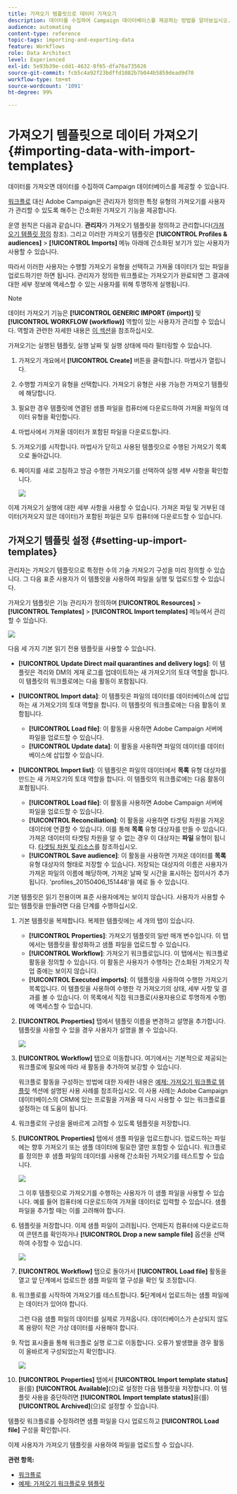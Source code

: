 ```yaml
---
title: 가져오기 템플릿으로 데이터 가져오기
description: 데이터를 수집하여 Campaign 데이터베이스를 제공하는 방법을 알아보십시오.
audience: automating
content-type: reference
topic-tags: importing-and-exporting-data
feature: Workflows
role: Data Architect
level: Experienced
exl-id: 5e93b39e-cdd1-4632-8f65-dfa76a735626
source-git-commit: fcb5c4a92f23bdffd1082b7b044b5859dead9d70
workflow-type: tm+mt
source-wordcount: '1091'
ht-degree: 99%

---
```


# 가져오기 템플릿으로 데이터 가져오기{#importing-data-with-import-templates}

데이터를 가져오면 데이터를 수집하여 Campaign 데이터베이스를 제공할 수 있습니다.

[워크플로](../../automating/using/get-started-workflows.md) 대신 Adobe Campaign은 관리자가 정의한 특정 유형의 가져오기를 사용자가 관리할 수 있도록 해주는 간소화된 가져오기 기능을 제공합니다.

운영 원칙은 다음과 같습니다. **관리자**&#x200B;가 가져오기 템플릿을 정의하고 관리합니다([가져오기 템플릿 정의](../../automating/using/importing-data-with-import-templates.md#setting-up-import-templates) 참조). 그리고 이러한 가져오기 템플릿은 **[!UICONTROL Profiles & audiences]** > **[!UICONTROL Imports]** 메뉴 아래에 간소화된 보기가 있는 사용자가 사용할 수 있습니다.

따라서 이러한 사용자는 수행할 가져오기 유형을 선택하고 가져올 데이터가 있는 파일을 업로드하기만 하면 됩니다. 관리자가 정의한 워크플로는 가져오기가 완료되면 그 결과에 대한 세부 정보에 액세스할 수 있는 사용자를 위해 투명하게 실행됩니다.

>[!NOTE]
>
>데이터 가져오기 기능은 **[!UICONTROL GENERIC IMPORT (import)]** 및 **[!UICONTROL WORKFLOW (workflow)]** 역할이 있는 사용자가 관리할 수 있습니다. 역할과 관련한 자세한 내용은 [이 섹션](../../administration/using/list-of-roles.md)을 참조하십시오.

가져오기는 실행된 템플릿, 실행 날짜 및 실행 상태에 따라 필터링할 수 있습니다.

1. 가져오기 개요에서 **[!UICONTROL Create]** 버튼을 클릭합니다. 마법사가 열립니다.
1. 수행할 가져오기 유형을 선택합니다. 가져오기 유형은 사용 가능한 가져오기 템플릿에 해당합니다.
1. 필요한 경우 템플릿에 연결된 샘플 파일을 컴퓨터에 다운로드하여 가져올 파일의 데이터 유형을 확인합니다.
1. 마법사에서 가져올 데이터가 포함된 파일을 다운로드합니다.
1. 가져오기를 시작합니다. 마법사가 닫히고 사용된 템플릿으로 수행된 가져오기 목록으로 돌아갑니다.
1. 페이지를 새로 고침하고 방금 수행한 가져오기를 선택하여 실행 세부 사항을 확인합니다.

   ![](assets/simplified_import1.png)

이제 가져오기 실행에 대한 세부 사항을 사용할 수 있습니다. 가져온 파일 및 거부된 데이터(가져오지 않은 데이터)가 포함된 파일은 모두 컴퓨터에 다운로드할 수 있습니다.

## 가져오기 템플릿 설정 {#setting-up-import-templates}

관리자는 가져오기 템플릿으로 특정한 수의 기술 가져오기 구성을 미리 정의할 수 있습니다. 그 다음 표준 사용자가 이 템플릿을 사용하여 파일을 실행 및 업로드할 수 있습니다.

가져오기 템플릿은 기능 관리자가 정의하며 **[!UICONTROL Resources]** > **[!UICONTROL Templates]** > **[!UICONTROL Import templates]** 메뉴에서 관리할 수 있습니다.

![](assets/import_template_list.png)

다음 세 가지 기본 읽기 전용 템플릿을 사용할 수 있습니다.

* **[!UICONTROL Update Direct mail quarantines and delivery logs]**: 이 템플릿은 격리와 DM의 게재 로그를 업데이트하는 새 가져오기의 토대 역할을 합니다. 이 템플릿의 워크플로에는 다음 활동이 포함됩니다.
* **[!UICONTROL Import data]**: 이 템플릿은 파일의 데이터를 데이터베이스에 삽입하는 새 가져오기의 토대 역할을 합니다. 이 템플릿의 워크플로에는 다음 활동이 포함됩니다.

   * **[!UICONTROL Load file]**: 이 활동을 사용하면 Adobe Campaign 서버에 파일을 업로드할 수 있습니다.
   * **[!UICONTROL Update data]**: 이 활동을 사용하면 파일의 데이터를 데이터베이스에 삽입할 수 있습니다.

* **[!UICONTROL Import list]**: 이 템플릿은 파일의 데이터에서 **목록** 유형 대상자를 만드는 새 가져오기의 토대 역할을 합니다. 이 템플릿의 워크플로에는 다음 활동이 포함됩니다.

   * **[!UICONTROL Load file]**: 이 활동을 사용하면 Adobe Campaign 서버에 파일을 업로드할 수 있습니다.
   * **[!UICONTROL Reconciliation]**: 이 활동을 사용하면 타겟팅 차원을 가져온 데이터에 연결할 수 있습니다. 이를 통해 **목록** 유형 대상자를 만들 수 있습니다. 가져온 데이터의 타겟팅 차원을 알 수 없는 경우 이 대상자는 **파일** 유형이 됩니다. [타겟팅 차원 및 리소스](../../automating/using/query.md#targeting-dimensions-and-resources)를 참조하십시오.
   * **[!UICONTROL Save audience]**: 이 활동을 사용하면 가져온 데이터를 **목록** 유형 대상자의 형태로 저장할 수 있습니다. 저장되는 대상자의 이름은 사용자가 가져온 파일의 이름에 해당하며, 가져온 날짜 및 시간을 표시하는 접미사가 추가됩니다. &#39;profiles_20150406_151448&#39;을 예로 들 수 있습니다.

기본 템플릿은 읽기 전용이며 표준 사용자에게는 보이지 않습니다. 사용자가 사용할 수 있는 템플릿을 만들려면 다음 단계를 수행하십시오.

1. 기본 템플릿을 복제합니다. 복제한 템플릿에는 세 개의 탭이 있습니다.

   * **[!UICONTROL Properties]**: 가져오기 템플릿의 일반 매개 변수입니다. 이 탭에서는 템플릿을 활성화하고 샘플 파일을 업로드할 수 있습니다.
   * **[!UICONTROL Workflow]**: 가져오기 워크플로입니다. 이 탭에서는 워크플로 활동을 정의할 수 있습니다. 이 활동은 사용자가 수행하는 간소화된 가져오기 작업 중에는 보이지 않습니다.
   * **[!UICONTROL Executed imports]**: 이 템플릿을 사용하여 수행한 가져오기 목록입니다. 이 템플릿을 사용하여 수행한 각 가져오기의 상태, 세부 사항 및 결과를 볼 수 있습니다. 이 목록에서 직접 워크플로(사용자용으로 투명하게 수행)에 액세스할 수 있습니다.

1. **[!UICONTROL Properties]** 탭에서 템플릿 이름을 변경하고 설명을 추가합니다. 템플릿을 사용할 수 있을 경우 사용자가 설명을 볼 수 있습니다.

   ![](assets/simplified_import_model1.png)

1. **[!UICONTROL Workflow]** 탭으로 이동합니다. 여기에서는 기본적으로 제공되는 워크플로에 필요에 따라 새 활동을 추가하여 보강할 수 있습니다.

   워크플로 활동을 구성하는 방법에 대한 자세한 내용은 [예제: 가져오기 워크플로 템플릿](../../automating/using/creating-import-workflow-templates.md) 섹션에 설명된 사용 사례를 참조하십시오. 이 사용 사례는 Adobe Campaign 데이터베이스의 CRM에 있는 프로필을 가져올 때 다시 사용할 수 있는 워크플로를 설정하는 데 도움이 됩니다.

1. 워크플로의 구성을 올바르게 고려할 수 있도록 템플릿을 저장합니다.
1. **[!UICONTROL Properties]** 탭에서 샘플 파일을 업로드합니다. 업로드하는 파일에는 향후 가져오기 또는 샘플 데이터에 필요한 열만 포함할 수 있습니다. 워크플로를 정의한 후 샘플 파일의 데이터를 사용해 간소화된 가져오기를 테스트할 수 있습니다.

   ![](assets/import_template_sample.png)

   그 이후 템플릿으로 가져오기를 수행하는 사용자가 이 샘플 파일을 사용할 수 있습니다. 예를 들어 컴퓨터에 다운로드하여 가져올 데이터로 입력할 수 있습니다. 샘플 파일을 추가할 때는 이를 고려해야 합니다.

1. 템플릿을 저장합니다. 이제 샘플 파일이 고려됩니다. 언제든지 컴퓨터에 다운로드하여 콘텐츠를 확인하거나 **[!UICONTROL Drop a new sample file]** 옵션을 선택하여 수정할 수 있습니다.

   ![](assets/simplified_import_model2.png)

1. **[!UICONTROL Workflow]** 탭으로 돌아가서 **[!UICONTROL Load file]** 활동을 열고 앞 단계에서 업로드한 샘플 파일의 열 구성을 확인 및 조정합니다.
1. 워크플로를 시작하여 가져오기를 테스트합니다. **5**&#x200B;단계에서 업로드하는 샘플 파일에는 데이터가 있어야 합니다.

   그런 다음 샘플 파일의 데이터를 실제로 가져옵니다. 데이터베이스가 손상되지 않도록 용량이 작은 가상 데이터를 사용해야 합니다.

1. 작업 표시줄을 통해 워크플로 실행 로그로 이동합니다. 오류가 발생했을 경우 활동이 올바르게 구성되었는지 확인합니다.

   ![](assets/simplified_import_model3.png)

1. **[!UICONTROL Properties]** 탭에서 **[!UICONTROL Import template status]**&#x200B;을(를) **[!UICONTROL Available]**(으)로 설정한 다음 템플릿을 저장합니다. 이 템플릿 사용을 중단하려면 **[!UICONTROL Import template status]**&#x200B;을(를) **[!UICONTROL Archived]**(으)로 설정할 수 있습니다.

템플릿 워크플로를 수정하려면 샘플 파일을 다시 업로드하고 **[!UICONTROL Load file]** 구성을 확인합니다.

이제 사용자가 가져오기 템플릿을 사용하여 파일을 업로드할 수 있습니다.

**관련 항목:**

* [워크플로](../../automating/using/get-started-workflows.md)
* [예제: 가져오기 워크플로우 템플릿](../../automating/using/creating-import-workflow-templates.md)
